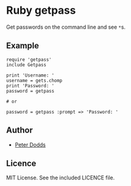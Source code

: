Ruby getpass
============

Get passwords on the command line and see `*`s.

Example
-------

    require 'getpass'
    include Getpass
    
    print 'Username: '
    username = gets.chomp
    print 'Password: '
    password = getpass
    
    # or
    
    password = getpass :prompt => 'Password: '

Author
------

* [Peter Dodds](http://pddds.com)

Licence
-------

MIT License. See the included LICENCE file.
